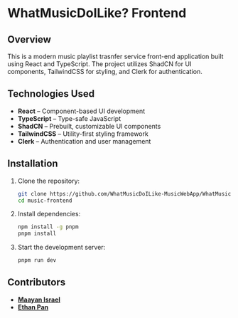 # WhatMusicDoILike? Frontend

## Overview
This is a modern music playlist trasnfer service front-end application built using React and TypeScript. The project utilizes ShadCN for UI components, TailwindCSS for styling, and Clerk for authentication.

## Technologies Used
- **React** – Component-based UI development
- **TypeScript** – Type-safe JavaScript
- **ShadCN** – Prebuilt, customizable UI components
- **TailwindCSS** – Utility-first styling framework
- **Clerk** – Authentication and user management

## Installation

1. Clone the repository:
   ```sh
   git clone https://github.com/WhatMusicDoILike-MusicWebApp/WhatMusicDoILikeFrontEnd
   cd music-frontend
   ```

2. Install dependencies:
   ```sh
   npm install -g pnpm
   pnpm install
   ```

3. Start the development server:
   ```sh
   pnpm run dev
   ```

## Contributors
- **[Maayan Israel](https://github.com/Maayan12k)**
- **[Ethan Pan](https://github.com/ethnpan07)**

